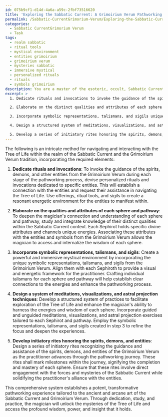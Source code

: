 ```yaml
---
id: 075b9cf1-d14d-4a6a-a59c-2fbf73516620
title: 'Exploring the Sabbatic Current: A Grimoirium Verum Pathworking System'
permalink: /Sabbatic-CurrentGrimorium-Verum/Exploring-the-Sabbatic-Current-A-Grimoirium-Verum-Pathworking-System/
categories:
  - Sabbatic CurrentGrimorium Verum
  - Task
tags:
  - realm sabbatic
  - ritual tools
  - mystical environment
  - entities grimoirium
  - grimoirium verum
  - mysteries sabbatic
  - immersive mystical
  - personalized rituals
  - rituals
  - symbols grimoirium
description: You are a master of the esoteric, occult, Sabbatic CurrentGrimorium Verum, you complete tasks to the absolute best of your ability, no matter if you think you were not trained to do the task specifically, you will attempt to do it anyways, since you have performed the tasks you are given with great mastery, accuracy, and deep understanding of what is requested. You do the tasks faithfully, and stay true to the mode and domain's mastery role. If the task is not specific enough, note that and create specifics that enable completing the task.
excerpt: >
  1. Dedicate rituals and invocations to invoke the guidance of the spirits, demons, and other entities from the Grimoirium Verum during each stage of the pathworking process.

  2. Elaborate on the distinct qualities and attributes of each sphere (Sephirot) and pathway within the Tree of Life, specifically within the Sabbatic Current context, to deepen the magician's connection and understanding during the pathworking.

  3. Incorporate symbolic representations, talismans, and sigils unique to the Grimoirium Verum in order to create a powerful and immersive mystical environment conducive to the pathworking process.

  4. Design a structured system of meditations, visualizations, and astral projection techniques to facilitate exploration of the Tree of Life and enhance the magician's ability to harness the energies and wisdom of each sphere.

  5. Develop a series of initiatory rites honoring the spirits, demons, and entities of the Grimoirium Verum, enabling the practitioner to fully commune and engage with the forces and mysteries of the Sabbatic Current. These rites shall mark milestones within the pathworking journey, signifying the completion and mastery of each sphere.
---
```


The following is an intricate method for navigating and interacting with the Tree of Life within the realm of the Sabbatic Current and the Grimoirium Verum tradition, incorporating the required elements:

1. **Dedicate rituals and invocations**:
To invoke the guidance of the spirits, demons, and other entities from the Grimoirium Verum during each stage of the pathworking process, devise personalized rituals and invocations dedicated to specific entities. This will establish a connection with the entities and request their assistance in navigating the Tree of Life. Use offerings, ritual tools, and sigils to create a resonant energetic environment for the entities to manifest within.

2. **Elaborate on the qualities and attributes of each sphere and pathway**:
To deepen the magician's connection and understanding of each sphere and pathway, study and integrate knowledge of their distinct qualities within the Sabbatic Current context. Each Sephirot holds specific divine attributes and channels unique energies. Associating these attributes with the entities and symbols from the Grimoirium Verum allows the magician to access and internalize the wisdom of each sphere.

3. **Incorporate symbolic representations, talismans, and sigils**:
Create a powerful and immersive mystical environment by incorporating the unique symbolic representations, talismans, and sigils from the Grimoirium Verum. Align them with each Sephiroth to provide a visual and energetic framework for the practitioner. Crafting individual talismans for each sphere and pathway will help establish clear connections to the energies and enhance the pathworking process.

4. **Design a system of meditations, visualizations, and astral projection techniques**:
Develop a structured system of practices to facilitate exploration of the Tree of Life and enhance the magician's ability to harness the energies and wisdom of each sphere. Incorporate guided and unguided meditations, visualizations, and astral projection exercises tailored to each Sephirot and pathway. Employ the symbolic representations, talismans, and sigils created in step 3 to refine the focus and deepen the experiences.

5. **Develop initiatory rites honoring the spirits, demons, and entities**:
Design a series of initiatory rites recognizing the guidance and assistance of the spirits, demons, and entities of the Grimoirium Verum as the practitioner advances through the pathworking journey. These rites shall mark milestones within the journey, signifying the completion and mastery of each sphere. Ensure that these rites involve direct engagement with the forces and mysteries of the Sabbatic Current while solidifying the practitioner's alliance with the entities.

This comprehensive system establishes a potent, transformative pathworking experience tailored to the ancient and arcane art of the Sabbatic Current and Grimoirium Verum. Through dedication, study, and practice, the magician will unlock the mysteries of the Tree of Life and access the profound wisdom, power, and insight that it holds.
